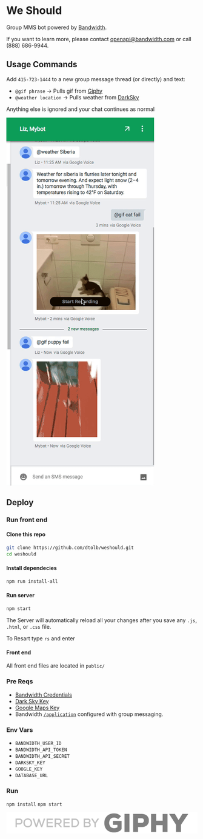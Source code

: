 # We Should

Group MMS bot powered by [Bandwidth](http://dev.bandwidth.com).

If you want to learn more, please contact [openapi@bandwidth.com](mailto:openapi@bandwidth.com) or call (888) 686-9944.

## Usage Commands

Add `415-723-1444` to a new group message thread (or directly) and text:

* `@gif phrase` -> Pulls gif from [Giphy](http://giphy.com/)
* `@weather location` -> Pulls weather from [DarkSky](https://darksky.net/)

Anything else is ignored and your chat continues as normal

![Demo](README_IMAGES/gif_demo.gif)

## Deploy

### Run front end

#### Clone this repo
```bash
git clone https://github.com/dtolb/weshould.git
cd weshould
```

#### Install dependecies

```bash
npm run install-all
```

#### Run server

```bash
npm start
```

The Server will automatically reload all your changes after you save any `.js`, `.html`, or `.css` file.

To Resart type `rs` and enter

#### Front end

All front end files are located in `public/`


### Pre Reqs
* [Bandwidth Credentials](http://dev.bandwidth.com)
* [Dark Sky Key](https://darksky.net/dev/)
* [Google Maps Key](https://developers.google.com/maps/documentation/geolocation/intro)
* Bandwidth [`/application`](http://dev.bandwidth.com/howto/incomingCallandMessaging.html) configured with group messaging.

### Env Vars
* `BANDWIDTH_USER_ID`
* `BANDWIDTH_API_TOKEN`
* `BANDWIDTH_API_SECRET`
* `DARKSKY_KEY`
* `GOOGLE_KEY`
* `DATABASE_URL`

### Run
`npm install`
`npm start`

![Powered by](README_IMAGES/giphy.png)